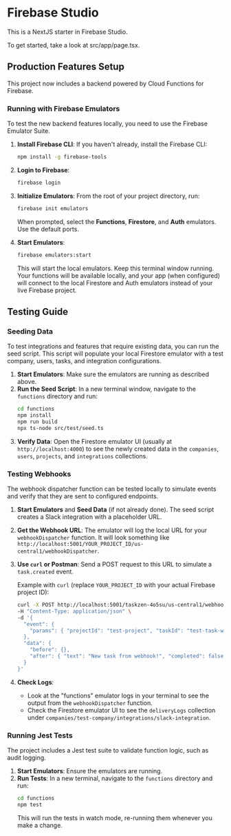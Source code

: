 
# Firebase Studio

This is a NextJS starter in Firebase Studio.

To get started, take a look at src/app/page.tsx.

## Production Features Setup

This project now includes a backend powered by Cloud Functions for Firebase.

### Running with Firebase Emulators

To test the new backend features locally, you need to use the Firebase Emulator Suite.

1.  **Install Firebase CLI**: If you haven't already, install the Firebase CLI:
    ```bash
    npm install -g firebase-tools
    ```

2.  **Login to Firebase**:
    ```bash
    firebase login
    ```

3.  **Initialize Emulators**:
    From the root of your project directory, run:
    ```bash
    firebase init emulators
    ```
    When prompted, select the **Functions**, **Firestore**, and **Auth** emulators. Use the default ports.

4.  **Start Emulators**:
    ```bash
    firebase emulators:start
    ```
    This will start the local emulators. Keep this terminal window running. Your functions will be available locally, and your app (when configured) will connect to the local Firestore and Auth emulators instead of your live Firebase project.

## Testing Guide

### Seeding Data

To test integrations and features that require existing data, you can run the seed script. This script will populate your local Firestore emulator with a test company, users, tasks, and integration configurations.

1. **Start Emulators**: Make sure the emulators are running as described above.
2. **Run the Seed Script**: In a new terminal window, navigate to the `functions` directory and run:
   ```bash
   cd functions
   npm install
   npm run build
   npx ts-node src/test/seed.ts
   ```
3. **Verify Data**: Open the Firestore emulator UI (usually at `http://localhost:4000`) to see the newly created data in the `companies`, `users`, `projects`, and `integrations` collections.

### Testing Webhooks

The webhook dispatcher function can be tested locally to simulate events and verify that they are sent to configured endpoints.

1.  **Start Emulators** and **Seed Data** (if not already done). The seed script creates a Slack integration with a placeholder URL.
2.  **Get the Webhook URL**: The emulator will log the local URL for your `webhookDispatcher` function. It will look something like `http://localhost:5001/YOUR_PROJECT_ID/us-central1/webhookDispatcher`.
3.  **Use `curl` or Postman**: Send a POST request to this URL to simulate a `task.created` event.

    Example with `curl` (replace `YOUR_PROJECT_ID` with your actual Firebase project ID):
    ```bash
    curl -X POST http://localhost:5001/taskzen-4o5su/us-central1/webhookDispatcher \
    -H "Content-Type: application/json" \
    -d '{
      "event": {
        "params": { "projectId": "test-project", "taskId": "test-task-webhook" }
      },
      "data": {
        "before": {},
        "after": { "text": "New task from webhook!", "completed": false }
      }
    }'
    ```
4.  **Check Logs**:
    - Look at the "functions" emulator logs in your terminal to see the output from the `webhookDispatcher` function.
    - Check the Firestore emulator UI to see the `deliveryLogs` collection under `companies/test-company/integrations/slack-integration`.

### Running Jest Tests

The project includes a Jest test suite to validate function logic, such as audit logging.

1. **Start Emulators**: Ensure the emulators are running.
2. **Run Tests**: In a new terminal, navigate to the `functions` directory and run:
   ```bash
   cd functions
   npm test
   ```
   This will run the tests in watch mode, re-running them whenever you make a change.
